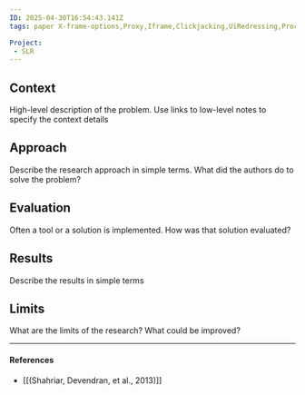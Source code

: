 ```yaml
---
ID: 2025-04-30T16:54:43.141Z
tags: paper X-frame-options,Proxy,Iframe,Clickjacking,UiRedressing,Proclick projectSLR

Project:
 - SLR
---
```

## Context

High-level description of the problem. Use links to low-level notes to specify the context details

## Approach

Describe the research approach in simple terms. What did the authors do to solve the problem?

## Evaluation

Often a tool or a solution is implemented. How was that solution evaluated?

## Results

Describe the results in simple terms

## Limits

What are the limits of the research? What could be improved?

---
#### References
- [[(Shahriar, Devendran, et al., 2013)]]
